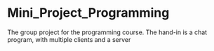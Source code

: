 # Mini_Project_Programming
The group project for the programming course.
The hand-in is a chat program, with multiple clients and a server
